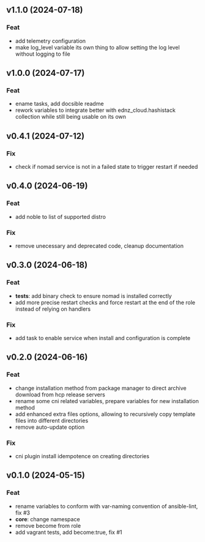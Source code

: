 ## v1.1.0 (2024-07-18)

### Feat

- add telemetry configuration
- make log_level variable its own thing to allow setting the log level without logging to file

## v1.0.0 (2024-07-17)

### Feat

- ename tasks, add docsible readme
- rework variables to integrate better with ednz_cloud.hashistack collection while still being usable on its own

## v0.4.1 (2024-07-12)

### Fix

- check if nomad service is not in a failed state to trigger restart if needed

## v0.4.0 (2024-06-19)

### Feat

- add noble to list of supported distro

### Fix

- remove unecessary and deprecated code, cleanup documentation

## v0.3.0 (2024-06-18)

### Feat

- **tests**: add binary check to ensure nomad is installed correctly
- add more precise restart checks and force restart at the end of the role instead of relying on handlers

### Fix

- add task to enable service when install and configuration is complete

## v0.2.0 (2024-06-16)

### Feat

- change installation method from package manager to direct archive download from hcp release servers
- rename some cni related variables, prepare variables for new installation method
- add enhanced extra files options, allowing to recursively copy template files into different directories
- remove auto-update option

### Fix

- cni plugin install idempotence on creating directories

## v0.1.0 (2024-05-15)

### Feat

- rename variables to conform with var-naming convention of ansible-lint, fix #3
- **core**: change namespace
- remove become from role
- add vagrant tests, add become:true, fix #1
